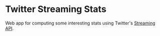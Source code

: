 # Twitter Streaming Stats

Web app for computing some interesting stats using Twitter's [Streaming API](https://dev.twitter.com/streaming/overview).
